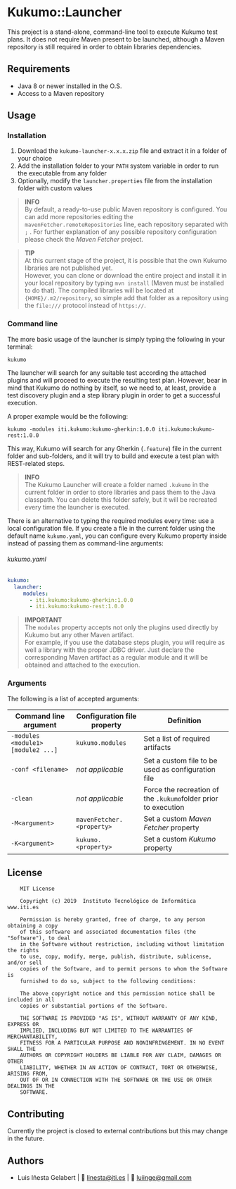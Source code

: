# Kukumo::Launcher

This project is a stand-alone, command-line tool to execute Kukumo test plans. It does not require Maven present to be 
launched, although a Maven repository is still required in order to obtain libraries dependencies. 



## Requirements

- Java 8 or newer installed in the O.S.
- Access to a Maven repository

## Usage

### Installation
1. Download the `kukumo-launcher-x.x.x.zip` file and extract it in a folder of your choice
2. Add the installation folder to your `PATH` system variable in order to run the executable from any folder
3. Optionally, modify the `launcher.properties` file from the installation folder with custom values

> **INFO**  
> By default, a ready-to-use public Maven repository is configured. You can add more repositories editing 
> the `mavenFetcher.remoteRepositories` line, each repository separated with `;` . For further explanation of 
> any possible repository configuration please check the _Maven Fetcher_ project.

> **TIP**  
> At this current stage of the project, it is possible that the own Kukumo libraries are not published yet.  
> However, you can clone or download the entire project and install it in your local repository by typing 
> `mvn install` (Maven must be installed to do that). The compiled libraries will be located at `{HOME}/.m2/repository`,
> so simple add that folder as a repository using the `file:///` protocol instead of `https://`.

### Command line

The more basic usage of the launcher is simply typing the following in your terminal:

```
kukumo
```

The launcher will search for any suitable test according the attached plugins and will proceed to execute the resulting 
test plan. However, bear in mind that Kukumo do nothing by itself, so we need to, at least, provide a test discovery 
plugin and a step library plugin in order to get a successful execution.

A proper example would be the following:
```
kukumo -modules iti.kukumo:kukumo-gherkin:1.0.0 iti.kukumo:kukumo-rest:1.0.0
```
This way, Kukumo will search for any Gherkin (`.feature`) file in the current folder and sub-folders, and it will try to
build and execute a test plan with REST-related steps.

> **INFO**  
> The Kukumo Launcher will create a folder named `.kukumo` in the current folder in order to store libraries and pass 
> them to the Java classpath. You can delete this folder safely, but it will be recreated every time the launcher is 
> executed.

There is an alternative to typing the required modules every time: use a local configuration file. If you create a file 
in the current folder using the default name `kukumo.yaml`, you can configure every Kukumo property inside instead of 
passing them as command-line arguments:

###### kukumo.yaml
```yaml
kukumo:
  launcher:
     modules:
       - iti.kukumo:kukumo-gherkin:1.0.0
       - iti.kukumo:kukumo-rest:1.0.0
```  

> **IMPORTANT**  
> The `modules` property accepts not only the plugins used directly by Kukumo but any other Maven artifact.  
> For example, if you use the database steps plugin, you will require as well a library with the proper JDBC driver. 
> Just declare the corresponding Maven artifact as a regular module and it will be obtained and attached to the 
> execution.

### Arguments
The following is a list of accepted arguments:

| Command line argument  | Configuration file property | Definition |
| --------------------- | --------------------------- | ---------- |
|`-modules <module1> [module2 ...]` | `kukumo.modules` | Set a list of required artifacts |
|`-conf <filename>` | *not applicable* | Set a custom file to be used as configuration file |
|`-clean` | *not applicable* | Force the recreation of the `.kukumo`folder prior to execution |
|`-M<argument>` | `mavenFetcher.<property>` | Set a custom *Maven Fetcher* property |
|`-K<argument>` | `kukumo.<property>` | Set a custom *Kukumo* property |




## License
```
    MIT License

    Copyright (c) 2019  Instituto Tecnológico de Informática www.iti.es

    Permission is hereby granted, free of charge, to any person obtaining a copy
    of this software and associated documentation files (the "Software"), to deal
    in the Software without restriction, including without limitation the rights
    to use, copy, modify, merge, publish, distribute, sublicense, and/or sell
    copies of the Software, and to permit persons to whom the Software is
    furnished to do so, subject to the following conditions:

    The above copyright notice and this permission notice shall be included in all
    copies or substantial portions of the Software.

    THE SOFTWARE IS PROVIDED "AS IS", WITHOUT WARRANTY OF ANY KIND, EXPRESS OR
    IMPLIED, INCLUDING BUT NOT LIMITED TO THE WARRANTIES OF MERCHANTABILITY,
    FITNESS FOR A PARTICULAR PURPOSE AND NONINFRINGEMENT. IN NO EVENT SHALL THE
    AUTHORS OR COPYRIGHT HOLDERS BE LIABLE FOR ANY CLAIM, DAMAGES OR OTHER
    LIABILITY, WHETHER IN AN ACTION OF CONTRACT, TORT OR OTHERWISE, ARISING FROM,
    OUT OF OR IN CONNECTION WITH THE SOFTWARE OR THE USE OR OTHER DEALINGS IN THE
    SOFTWARE.
```


## Contributing
Currently the project is closed to external contributions but this may change in the future.


## Authors
- Luis Iñesta Gelabert  |  :email: <linesta@iti.es> | :email: <luiinge@gmail.com>

